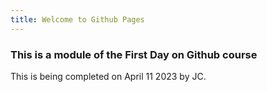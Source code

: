 ```yaml
---
title: Welcome to Github Pages 
---
```


### This is a module of the First Day on Github course



This is being completed on April 11 2023 by JC.

